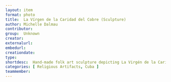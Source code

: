 ```yaml
---
layout:	item
format:	photo
title:	La Vírgen de la Caridad del Cobre (Sculpture)
author:	Michelle Dalmau
contributor:	
group:	Unknown
creator:	
externalurl:	
embedurl:	
creationdate:	
type:	
shortdesc:	Hand-made folk art sculpture depicting La Virgén de la Caridad del Cobre, who is Cuba’s patron saint, in a shrine. The sculpture depicts the Virgin Mary in yellow, which is the color associated with this manifestation of Mary, at sea. Beneath her is a row boat made up if two indigenous brothers from Cuba and an enslaved African child, Rodrigo and Juan de Hoyos and Juan Moreno. The three individuals set out to sea for the purpose of gathering salt for food preservation. They encountered a violent storm. As they prayed for their safety, the skies cleared, the seas calmed and the found a sculpture depicting the Virgin Mary, completely dry despite floating in the sea. The town which adopted the sculpture by building a chapel, El Cobre, was a copper mining town. The base of the sculpture contains reflective specs reminiscent of copper. The top and bottom of the shrine is made of found wood.
categories:	[ Religious Artifacts, Cuba ]
teammember:
---
```

